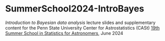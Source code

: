 # SummerSchool2024-IntroBayes
*Introduction to Bayesian data analysis* lecture slides and supplementary content for the Penn State University Center for Astrostatistics (CASt) [19th Summer School in Statistics for Astronomers](https://sites.psu.edu/astrostatistics/su24/),  June 2024
